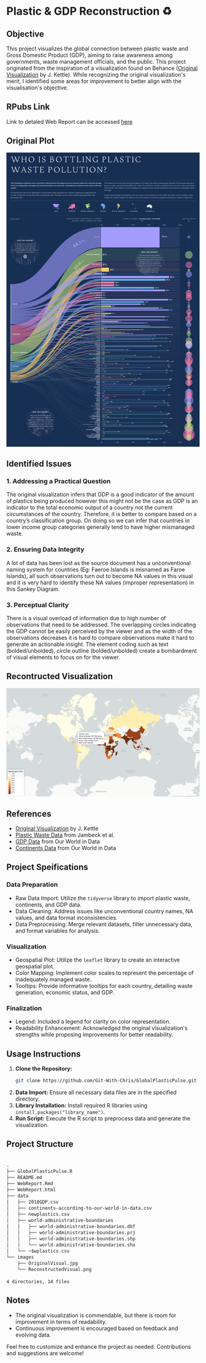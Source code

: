 # Plastic & GDP Reconstruction ♻️

## Objective

This project visualizes the global connection between plastic waste and Gross Domestic Product (GDP), aiming to raise awareness among governments, waste management officials, and the public. This project originated from the inspiration of a visualization found on Behance ([Original Visualization](https://www.behance.net/gallery/106936329/Plastic-Waste-Pollution-data-visualisation) by J. Kettle). While recognizing the original visualization's merit, I identified some areas for improvement to better align with the visualisation's objective.

## RPubs Link

Link to detaled Web Report can be accessed [here](https://rpubs.com/ChrisJohn/1116784)

## Original Plot

![Original Visualization](images/OriginalVisual.jpg)

## Identified Issues

### 1. Addressing a Practical Question
The original visualization infers that GDP is a good indicator of the amount of plastics being produced however this might not be the case as GDP is an indicator to the total economic output of a country not the current circumstances of the country. Therefore, it is better to compare based on a country’s classification group. On doing so we can infer that countries in lower income group categories generally tend to have higher mismanaged waste.

### 2. Ensuring Data Integrity
A lot of data has been lost as the source document has a unconventional naming system for countries (Eg: Faeroe Islands is misnamed as Faroe Islands), all such observations turn out to become NA values in this visual and it is very hard to identify these NA values (improper representation) in this Sankey Diagram.

### 3. Perceptual Clarity
There is a visual overload of information due to high number of observations that need to be addressed. The overlapping circles indicating the GDP cannot be easily perceived by the viewer and as the width of the observations decreases it is hard to compare observations make it hard to generate an actionable insight. The element coding such as text (bolded/unbolded), circle outline (bolded/unbolded) create a bombardment of visual elements to focus on for the viewer.

## Recontructed Visualization

![Recontructed Visualization](images/ReconstructedVisual.png)

## References

- [Original Visualization](https://www.behance.net/gallery/106936329/Plastic-Waste-Pollution-data-visualisation) by J. Kettle
- [Plastic Waste Data](https://doi.org/10.1126/science.1260352) from Jambeck et al.
- [GDP Data](https://ourworldindata.org/grapher/gross-domestic-product?time=2011) from Our World in Data
- [Continents Data](https://ourworldindata.org/grapher/continents-according-to-our-world-in-data) from Our World in Data

## Project Speifications

### Data Preparation

- Raw Data Import: Utilize the `tidyverse` library to import plastic waste, continents, and GDP data.
- Data Cleaning: Address issues like unconventional country names, NA values, and data format inconsistencies.
- Data Preprocessing: Merge relevant datasets, filter unnecessary data, and format variables for analysis.

### Visualization

- Geospatial Plot: Utilize the `leaflet` library to create an interactive geospatial plot.
- Color Mapping: Implement color scales to represent the percentage of inadequately managed waste.
- Tooltips: Provide informative tooltips for each country, detailing waste generation, economic status, and GDP.

### Finalization

- Legend: Included a legend for clarity on color representation.
- Readability Enhancement: Acknowledged the original visualization's strengths while proposing improvements for better readability.

## Usage Instructions

1. **Clone the Repository:**
   ```bash
   git clone https://github.com/Git-With-Chris/GlobalPlasticPulse.git
   ```
2. **Data Import:** Ensure all necessary data files are in the specified directory.
3. **Library Installation:** Install required R libraries using `install.packages("library_name")`.
4. **Run Script:** Execute the R script to preprocess data and generate the visualization.


## Project Structure

```plaintext

.
├── GlobalPlasticPulse.R
├── README.md
├── WebReport.Rmd
├── WebReport.html
├── data
│   ├── 2010GDP.csv
│   ├── continents-according-to-our-world-in-data.csv
│   ├── newplastics.csv
│   ├── world-administrative-boundaries
│   │   ├── world-administrative-boundaries.dbf
│   │   ├── world-administrative-boundaries.prj
│   │   ├── world-administrative-boundaries.shp
│   │   └── world-administrative-boundaries.shx
│   └── ~$wplastics.csv
└── images
    ├── OriginalVisual.jpg
    └── ReconstructedVisual.png

4 directories, 14 files

```

## Notes

- The original visualization is commendable, but there is room for improvement in terms of readability.
- Continuous improvement is encouraged based on feedback and evolving data.

Feel free to customize and enhance the project as needed. Contributions and suggestions are welcome!
